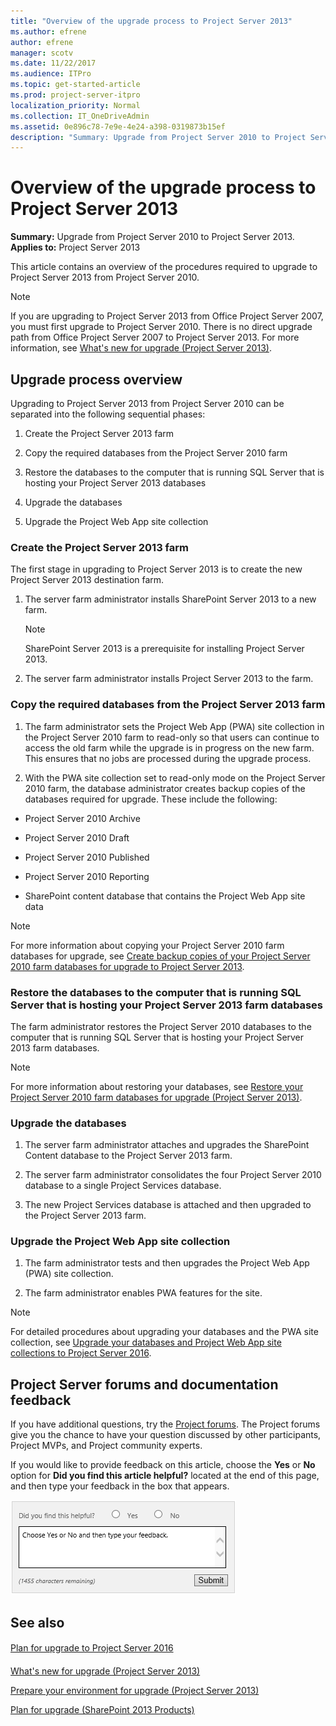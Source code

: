 ```yaml
---
title: "Overview of the upgrade process to Project Server 2013"
ms.author: efrene
author: efrene
manager: scotv
ms.date: 11/22/2017
ms.audience: ITPro
ms.topic: get-started-article
ms.prod: project-server-itpro
localization_priority: Normal
ms.collection: IT_OneDriveAdmin
ms.assetid: 0e896c78-7e9e-4e24-a398-0319873b15ef
description: "Summary: Upgrade from Project Server 2010 to Project Server 2013."
---
```


# Overview of the upgrade process to Project Server 2013
 
 **Summary:** Upgrade from Project Server 2010 to Project Server 2013.<br/>
**Applies to:** Project Server 2013
  
This article contains an overview of the procedures required to upgrade to Project Server 2013 from Project Server 2010.
  
> [!NOTE]
> If you are upgrading to Project Server 2013 from Office Project Server 2007, you must first upgrade to Project Server 2010. There is no direct upgrade path from Office Project Server 2007 to Project Server 2013. For more information, see [What's new for upgrade (Project Server 2013)](http://technet.microsoft.com/library/d42b8778-87ee-4e09-8b9e-cb2d1d800db9.aspx). 
  
## Upgrade process overview

Upgrading to Project Server 2013 from Project Server 2010 can be separated into the following sequential phases:
  
1. Create the Project Server 2013 farm
    
2. Copy the required databases from the Project Server 2010 farm
    
3. Restore the databases to the computer that is running SQL Server that is hosting your Project Server 2013 databases
    
4. Upgrade the databases
    
5. Upgrade the Project Web App site collection
    
### Create the Project Server 2013 farm

The first stage in upgrading to Project Server 2013 is to create the new Project Server 2013 destination farm.
  
1. The server farm administrator installs SharePoint Server 2013 to a new farm.
    
    > [!NOTE]
    > SharePoint Server 2013 is a prerequisite for installing Project Server 2013. 
  
2. The server farm administrator installs Project Server 2013 to the farm.
    
### Copy the required databases from the Project Server 2013 farm

1. The farm administrator sets the Project Web App (PWA) site collection in the Project Server 2010 farm to read-only so that users can continue to access the old farm while the upgrade is in progress on the new farm. This ensures that no jobs are processed during the upgrade process. 
    
2. With the PWA site collection set to read-only mode on the Project Server 2010 farm, the database administrator creates backup copies of the databases required for upgrade. These include the following:
    
  - Project Server 2010 Archive
    
  - Project Server 2010 Draft
    
  - Project Server 2010 Published
    
  - Project Server 2010 Reporting
    
  - SharePoint content database that contains the Project Web App site data
    
> [!NOTE]
> For more information about copying your Project Server 2010 farm databases for upgrade, see [Create backup copies of your Project Server 2010 farm databases for upgrade to Project Server 2013](http://technet.microsoft.com/library/028f9509-0cfb-4f7e-b102-e19f36d8f014.aspx). 
  
### Restore the databases to the computer that is running SQL Server that is hosting your Project Server 2013 farm databases

The farm administrator restores the Project Server 2010 databases to the computer that is running SQL Server that is hosting your Project Server 2013 farm databases.
  
> [!NOTE]
> For more information about restoring your databases, see [Restore your Project Server 2010 farm databases for upgrade (Project Server 2013)](http://technet.microsoft.com/library/072a3fc7-b0a7-4569-a03d-39a9c8ac72b9.aspx). 
  
### Upgrade the databases

1. The server farm administrator attaches and upgrades the SharePoint Content database to the Project Server 2013 farm.
    
2. The server farm administrator consolidates the four Project Server 2010 database to a single Project Services database.
    
3. The new Project Services database is attached and then upgraded to the Project Server 2013 farm.
    
### Upgrade the Project Web App site collection

1. The farm administrator tests and then upgrades the Project Web App (PWA) site collection.
    
2. The farm administrator enables PWA features for the site. 
    
> [!NOTE]
> For detailed procedures about upgrading your databases and the PWA site collection, see [Upgrade your databases and Project Web App site collections to Project Server 2016](upgrade-your-databases-and-project-web-app-site-collections-project-server-2013.md). 
  
## Project Server forums and documentation feedback

If you have additional questions, try the [Project forums](https://social.technet.microsoft.com/Forums/en-US/category/project). The Project forums give you the chance to have your question discussed by other participants, Project MVPs, and Project community experts.
  
If you would like to provide feedback on this article, choose the **Yes** or **No** option for **Did you find this article helpful?** located at the end of this page, and then type your feedback in the box that appears.
  
![This feedback tool appears at the end of each Project Server library article on TechNet.](images/technetFeedbackBox.png)
  
## See also

#### 

[Plan for upgrade to Project Server 2016](plan-for-upgrade-to-project-server-2016.md)
#### 

[What's new for upgrade (Project Server 2013)](http://technet.microsoft.com/library/d42b8778-87ee-4e09-8b9e-cb2d1d800db9.aspx)
  
[Prepare your environment for upgrade (Project Server 2013)](http://technet.microsoft.com/library/587325fd-c15f-4347-a247-92abbf23fb76.aspx)
  
[Plan for upgrade (SharePoint 2013 Products)](http://technet.microsoft.com/library/83079d8c-c64d-40b8-80c6-bab3c8bd44f6.aspx)

